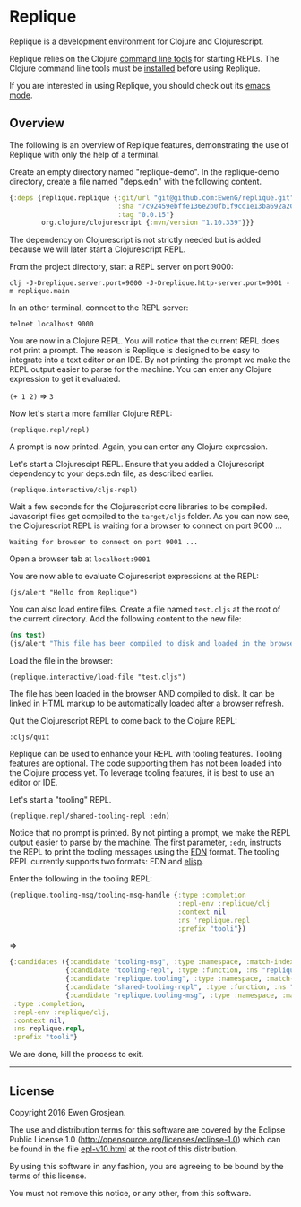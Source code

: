 # Replique

Replique is a development environment for Clojure and Clojurescript.

Replique relies on the Clojure [command line tools](https://clojure.org/guides/deps_and_cli) for starting REPLs.
The Clojure command line tools must be [installed](https://clojure.org/guides/getting_started#_clojure_installer_and_cli_tools) before using Replique.

If you are interested in using Replique, you should check out its [emacs mode](https://github.com/EwenG/replique.el).

## Overview

The following is an overview of Replique features, demonstrating the use of Replique with only the help of a terminal.

Create an empty directory named "replique-demo". In the replique-demo directory, create a file named "deps.edn" with the following content.

```clojure
{:deps {replique.replique {:git/url "git@github.com:EwenG/replique.git" 
                           :sha "7c92459ebffe136e2b0fb1f9cd1e13ba692a20e6"
                           :tag "0.0.15"}
        org.clojure/clojurescript {:mvn/version "1.10.339"}}}
```

The dependency on Clojurescript is not strictly needed but is added because we will later start a Clojurescript REPL.

From the project directory, start a REPL server on port 9000:

`clj -J-Dreplique.server.port=9000 -J-Dreplique.http-server.port=9001 -m replique.main`

In an other terminal, connect to the REPL server:

`telnet localhost 9000`

You are now in a Clojure REPL. You will notice that the current REPL does not print a prompt. The reason is Replique is designed to be easy to integrate into a text editor or an IDE. By not printing the prompt we make the REPL output easier to parse for the machine.
You can enter any Clojure expression to get it evaluated.

`(+ 1 2)`
=> `3`

Now let's start a more familiar Clojure REPL:

`(replique.repl/repl)`

A prompt is now printed. Again, you can enter any Clojure expression.

Let's start a Clojurescipt REPL. Ensure that you added a Clojurescript dependency to your deps.edn file, as described earlier.

`(replique.interactive/cljs-repl)`

Wait a few seconds for the Clojurescript core libraries to be compiled. Javascript files get compiled to the `target/cljs` folder. As you can now see, the Clojurescript REPL is waiting for a browser to connect on port 9000 ...

`Waiting for browser to connect on port 9001 ...`

Open a browser tab at `localhost:9001`

You are now able to evaluate Clojurescript expressions at the REPL:

`(js/alert "Hello from Replique")`

You can also load entire files. Create a file named `test.cljs` at the root of the current directory. Add the following content to the new file:

```clojure
(ns test)
(js/alert "This file has been compiled to disk and loaded in the browser")
```

Load the file in the browser:

`(replique.interactive/load-file "test.cljs")`

The file has been loaded in the browser AND compiled to disk. It can be linked in HTML markup to be automatically loaded after a browser refresh.

Quit the Clojurescript REPL to come back to the Clojure REPL:

`:cljs/quit`

Replique can be used to enhance your REPL with tooling features. Tooling features are optional. The code supporting them has not been loaded into the Clojure process yet. To leverage tooling features, it is best to use an editor or IDE.

Let's start a "tooling" REPL.

`(replique.repl/shared-tooling-repl :edn)`

Notice that no prompt is printed. By not pinting a prompt, we make the REPL output easier to parse by the machine. The first parameter, `:edn`, instructs the REPL to print the tooling messages using the [EDN](https://github.com/edn-format/edn) format. The tooling REPL currently supports two formats: EDN and [elisp](https://en.wikipedia.org/wiki/Emacs_Lisp).

Enter the following in the tooling REPL:

```clojure
(replique.tooling-msg/tooling-msg-handle {:type :completion 
                                          :repl-env :replique/clj
                                          :context nil
                                          :ns 'replique.repl
                                          :prefix "tooli"})
```
=> 

```clojure
{:candidates ({:candidate "tooling-msg", :type :namespace, :match-index 5} 
              {:candidate "tooling-repl", :type :function, :ns "replique.repl", :match-index 5} 
              {:candidate "replique.tooling", :type :namespace, :match-index 14} 
              {:candidate "shared-tooling-repl", :type :function, :ns "replique.repl", :match-index 12} 
              {:candidate "replique.tooling-msg", :type :namespace, :match-index 14}),
 :type :completion,
 :repl-env :replique/clj,
 :context nil,
 :ns replique.repl,
 :prefix "tooli"}
```

We are done, kill the process to exit.

---

## License

Copyright 2016 Ewen Grosjean.

The use and distribution terms for this software are covered by the
Eclipse Public License 1.0 (http://opensource.org/licenses/eclipse-1.0)
which can be found in the file [epl-v10.html](epl-v10.html) at the root of this distribution.

By using this software in any fashion, you are agreeing to be bound by
the terms of this license.

You must not remove this notice, or any other, from this software.
